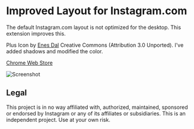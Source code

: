 # Improved Layout for Instagram.com

The default Instagram.com layout is not optimized for the desktop. This extension improves this.

Plus Icon by [Enes Dal](https://dribbble.com/enesdal) Creative Commons (Attribution 3.0 Unported). I've added shadows and modified the
color.

[Chrome Web Store](https://chrome.google.com/webstore/detail/nekeeojpcbiehcignddhindbgacbghmi)

![Screenshot](https://raw.githubusercontent.com/kurtextrem/Instagram-Extended/master/Screen.png "Logo Title Text 1")

## Legal

This project is in no way affiliated with, authorized, maintained, sponsored or endorsed by Instagram or any of its affiliates or
subsidiaries. This is an independent project. Use at your own risk.
